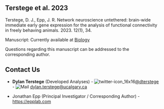 ## Terstege et al. 2023

Terstege, D. J., Epp, J. R. Network neuroscience untethered: brain-wide immediate early gene expression for the analysis of functional connectivity in freely behaving animals. 2023. 12(1), 34.

Manuscript: Currently available at [Biology](https://www.mdpi.com/2079-7737/12/1/34)


Questions regarding this manuscript can be addressed to the corresponding author.

## Contact Us

- **Dylan Terstege** (Developed Analyses) - ![twitter-icon_16x16](https://user-images.githubusercontent.com/44174532/113163958-e3d3e400-91fd-11eb-8d79-17906d8d3f25.png)[@dterstege](https://twitter.com/dterstege) - ![Mail](https://user-images.githubusercontent.com/44174532/113164412-50e77980-91fe-11eb-9282-dd83852578ce.png)
<dylan.terstege@ucalgary.ca>

- Jonathan Epp (Principal Investigator / Corresponding Author) - https://epplab.com
